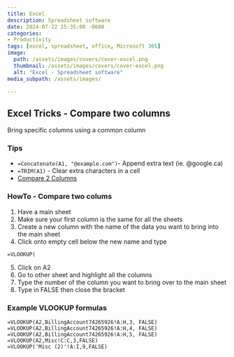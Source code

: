 ```yaml
---
title: Excel
description: Spreadsheet software
date: 2024-07-22 15:35:00 -0600
categories:
- Productivity
tags: [excel, spreadsheet, office, Microsoft 365]
image:
  path: /assets/images/covers/cover-excel.png
  thumbnail: /assets/images/covers/cover-excel.png
  alt: "Excel - Spreadsheet software"
media_subpath: /assets/images/

---
```


## Excel Tricks - Compare two columns

Bring specific columns using a common column

### Tips

- `=Concatenate(A1, "@example.com")`- Append extra text (ie. @google.ca)
- `=TRIM(A1)` - Clear extra characters in a cell
- [Compare 2 Columns](https://www.techjunkie.com/compare-2-columns-excel/)

### HowTo - Compare two colums

1. Have a main sheet
2. Make sure your first column is the same for all the sheets
3. Create a new column with the name of the data you want to bring into the main sheet
4. Click onto empty cell below the new name and type

```excel
=VLOOKUP(
```

5. Click on A2
6. Go to other sheet and highlight all the columns
7. Type the number of the column you want to bring over to the main sheet
8. Type in FALSE then close the bracket

### Example VLOOKUP formulas

```excel
=VLOOKUP(A2,BillingAccount74265926!A:H,3, FALSE)
=VLOOKUP(A2,BillingAccount74265926!A:H,4, FALSE)
=VLOOKUP(A2,BillingAccount74265926!A:H,5, FALSE)
=VLOOKUP(A2,Misc!C:C,3,FALSE)
=VLOOKUP('Misc (2)'!A:I,9,FALSE)
```

